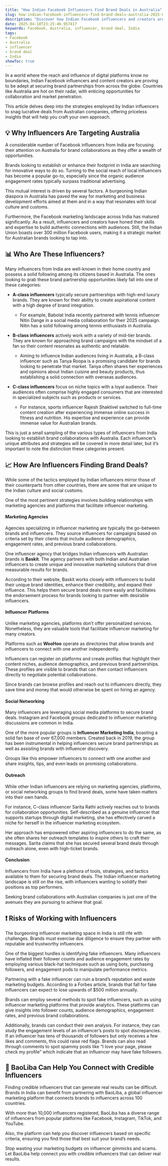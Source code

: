 ```yaml
---
title: "How Indian Facebook Influencers Find Brand Deals in Australia"
slug: how-indian-facebook-influencers-find-brand-deals-australia-2025-04-18
description: "Discover how Indian Facebook influencers and creators are securing brand partnerships from Australian companies."
date: 2025-04-18T23:25:46.957417
keywords: Facebook, Australia, influencer, brand deal, India
tags:
- Facebook
- Australia
- influencer
- brand deal
- India
showToc: true
---
```


In a world where the reach and influence of digital platforms know no boundaries, Indian Facebook influencers and content creators are proving to be adept at securing brand partnerships from across the globe. Countries like Australia are hot on their radar, with enticing opportunities for collaboration and market penetration. 

This article delves deep into the strategies employed by Indian influencers to snag lucrative deals from Australian companies, offering priceless insights that will help you craft your own approach.


## 💡 Why Influencers Are Targeting Australia

A considerable number of Facebook influencers from India are focusing their attention on Australia for brand collaborations as they offer a wealth of opportunities. 

Brands looking to establish or enhance their footprint in India are searching for innovative ways to do so. Turning to the social reach of local influencers has become a popular go-to, especially since the organic audience engagement rates typically surpass traditional advertising.

This mutual interest is driven by several factors. A burgeoning Indian diaspora in Australia has paved the way for marketing and business development efforts aimed at them and in a way that resonates with local culture and customs. 

Furthermore, the Facebook marketing landscape across India has matured significantly. As a result, influencers and creators have honed their skills and expertise to build authentic connections with audiences. Still, the Indian Union boasts over 300 million Facebook users, making it a strategic market for Australian brands looking to tap into.


## 📊 Who Are These Influencers?

Many influencers from India are well-known in their home country and possess a solid following among its citizens based in Australia. The ones looking to grab these brand partnership opportunities likely fall into one of these categories: 

- **A-class influencers** typically secure partnerships with high-end luxury brands. They are known for their ability to create aspirational content with a high degree of brand integration.  
  - For example, Babolat India recently partnered with tennis influencer Nitin Dange in a social media collaboration for their 2025 campaign. Nitin has a solid following among tennis enthusiasts in Australia.

- **B-class influencers** actively work with a variety of mid-tier brands. They are known for approaching brand campaigns with the mindset of a fan so their content resonates as authentic and relatable. 
  - Aiming to influence Indian audiences living in Australia, a B-class influencer such as Tanya Roopa is a promising candidate for brands looking to penetrate that market. Tanya often shares her experiences and opinions about Indian cuisine and beauty products, thus establishing a solid connection with overseas audiences.

- **C-class influencers** focus on niche topics with a loyal audience. Their audiences often comprise highly engaged consumers that are interested in specialized subjects such as products or services. 
  - For instance, sports influencer Rajesh Shaktivel switched to full-time content creation after experiencing immense online success in fitness and nutrition. His expertise and experience can provide immense value for Australian brands.

This is just a small sampling of the various types of influencers from India looking to establish brand collaborations with Australia. Each influencer’s unique attributes and strategies will be covered in more detail later, but it’s important to note the distinction these categories present. 


## 📈 How Are Influencers Finding Brand Deals?

While some of the tactics employed by Indian influencers mirror those of their counterparts from other countries, there are some that are unique to the Indian culture and social customs. 

One of the most pertinent strategies involves building relationships with marketing agencies and platforms that facilitate influencer marketing. 

#### Marketing Agencies

Agencies specializing in influencer marketing are typically the go-between brands and influencers. They source influencers for campaigns based on criteria set by their clients that include audience demographics, engagement rates, and previous brand collaborations. 

One influencer agency that bridges Indian influencers with Australian brands is **Baskit**. The agency partners with both Indian and Australian influencers to create unique and innovative marketing solutions that drive measurable results for brands. 

According to their website, Baskit works closely with influencers to build their unique brand identities, enhance their credibility, and expand their influence. This helps them secure brand deals more easily and facilitates the endorsement process for brands looking to partner with desirable influencers.

#### Influencer Platforms

Unlike marketing agencies, platforms don’t offer personalized services. Nonetheless, they are valuable tools that facilitate influencer marketing for many creators. 

Platforms such as **WooHoo** operate as directories that allow brands and influencers to connect with one another independently. 

Influencers can register on platforms and create profiles that highlight their content niches, audience demographics, and previous brand partnerships. These profiles are visible to brands that can then contact influencers directly to negotiate potential collaborations. 

Since brands can browse profiles and reach out to influencers directly, they save time and money that would otherwise be spent on hiring an agency. 

#### Social Networking 

Many influencers are leveraging social media platforms to secure brand deals. Instagram and Facebook groups dedicated to influencer marketing discussions are common in India. 

One of the more popular groups is **Influencer Marketing India**, boasting a solid fan base of over 67,000 members. Created back in 2019, the group has been instrumental in helping influencers secure brand partnerships as well as assisting brands with influencer discovery. 

Groups like this empower influencers to connect with one another and share insights, tips, and even leads on promising collaborations. 

#### Outreach

While other Indian influencers are relying on marketing agencies, platforms, or social networking groups to find brand deals, some have taken matters into their own hands. 

For instance, C-class influencer Sarita Rathi actively reaches out to brands for collaboration opportunities. Self-described as a genuine influencer that supports startups through digital marketing, she has effectively carved a niche for herself in the influencer marketing ecosystem. 

Her approach has empowered other aspiring influencers to do the same, as she often shares her outreach templates to inspire others to craft their messages. Sarita claims that she has secured several brand deals through outreach alone, even with high-ticket brands.

#### Conclusion

Influencers from India have a plethora of tools, strategies, and tactics available to them for securing brand deals. The Indian influencer marketing landscape is still on the rise, with influencers wanting to solidify their positions as top performers. 

Seeking brand collaborations with Australian companies is just one of the avenues they are pursuing to achieve that goal.


## ❗ Risks of Working with Influencers

The burgeoning influencer marketing space in India is still rife with challenges. Brands must exercise due diligence to ensure they partner with reputable and trustworthy influencers. 

One of the biggest hurdles is identifying fake influencers. Many influencers have inflated their follower counts and audience engagement rates by employing various black-hat techniques such as using bots, purchasing followers, and engagement pods to manipulate performance metrics. 

Partnering with a fake influencer can ruin a brand’s reputation and waste marketing budgets. According to a Forbes article, brands that fall for fake influencers can expect to lose upwards of $500 million annually. 

Brands can employ several methods to spot fake influencers, such as using influencer marketing platforms that provide analytics. These platforms can give insights into follower counts, audience demographics, engagement rates, and previous brand collaborations. 

Additionally, brands can conduct their own analysis. For instance, they can study the engagement levels of an influencer’s posts to spot discrepancies. If an influencer has tens of thousands of followers but only receives a few likes and comments, this could raise red flags. Brands can also read through comments to spot spammy posts like “I love your page, please check my profile” which indicate that an influencer may have fake followers. 


## 🤝 BaoLiba Can Help You Connect with Credible Influencers

Finding credible influencers that can generate real results can be difficult. Brands in India can benefit from partnering with BaoLiba, a global influencer marketing platform that connects brands to influencers across 100 countries.

With more than 10,000 influencers registered, BaoLiba has a diverse range of influencers from popular platforms like Facebook, Instagram, TikTok, and YouTube.

Also, the platform can help you discover influencers based on specific criteria, ensuring you find those that best suit your brand’s needs. 

Stop wasting your marketing budgets on influencer gimmicks and scams. Let BaoLiba help connect you with credible influencers that can deliver real results.
